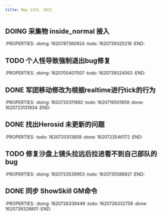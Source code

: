 ```yaml
---
title: May 11th, 2021
---
```


## DOING 采集物 inside_normal 接入
:PROPERTIES:
:doing: 1620787360924
:todo: 1620739325216
:END:
## TODO 个人怪导致强制退出bug修复
:PROPERTIES:
:doing: 1620705407007
:todo: 1620739324563
:END:
## DONE 军团移动修改为根据realtime进行tick的行为
:PROPERTIES:
:doing: 1620720311892
:todo: 1620716501859
:done: 1620723131934
:END:
## DONE 找出Herosid 未更新的问题
:PROPERTIES:
:todo: 1620720313859
:done: 1620723546172
:END:
## TODO 修复沙盘上镜头拉远后拉进看不到自己部队的bug
:PROPERTIES:
:doing: 1620723539953
:todo: 1620735588921
:END:
## DONE 同步 ShowSkill GM命令
:PROPERTIES:
:doing: 1620726339449
:todo: 1620726332758
:done: 1620739328801
:END:
